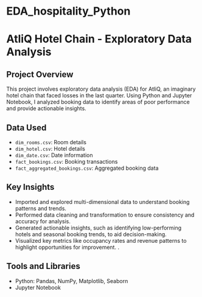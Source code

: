 # EDA_hospitality_Python

# AtliQ Hotel Chain - Exploratory Data Analysis  

## Project Overview  
This project involves exploratory data analysis (EDA) for AtliQ, an imaginary hotel chain that faced losses in the last quarter. Using Python and Jupyter Notebook, I analyzed booking data to identify areas of poor performance and provide actionable insights.  

## Data Used  
- `dim_rooms.csv`: Room details  
- `dim_hotel.csv`: Hotel details  
- `dim_date.csv`: Date information  
- `fact_bookings.csv`: Booking transactions  
- `fact_aggregated_bookings.csv`: Aggregated booking data  

## Key Insights  
- Imported and explored multi-dimensional data to understand booking patterns and trends.  
- Performed data cleaning and transformation to ensure consistency and accuracy for analysis.  
- Generated actionable insights, such as identifying low-performing hotels and seasonal booking trends, to aid decision-making.  
- Visualized key metrics like occupancy rates and revenue patterns to highlight opportunities for improvement.  .  

## Tools and Libraries  
- Python: Pandas, NumPy, Matplotlib, Seaborn  
- Jupyter Notebook  
